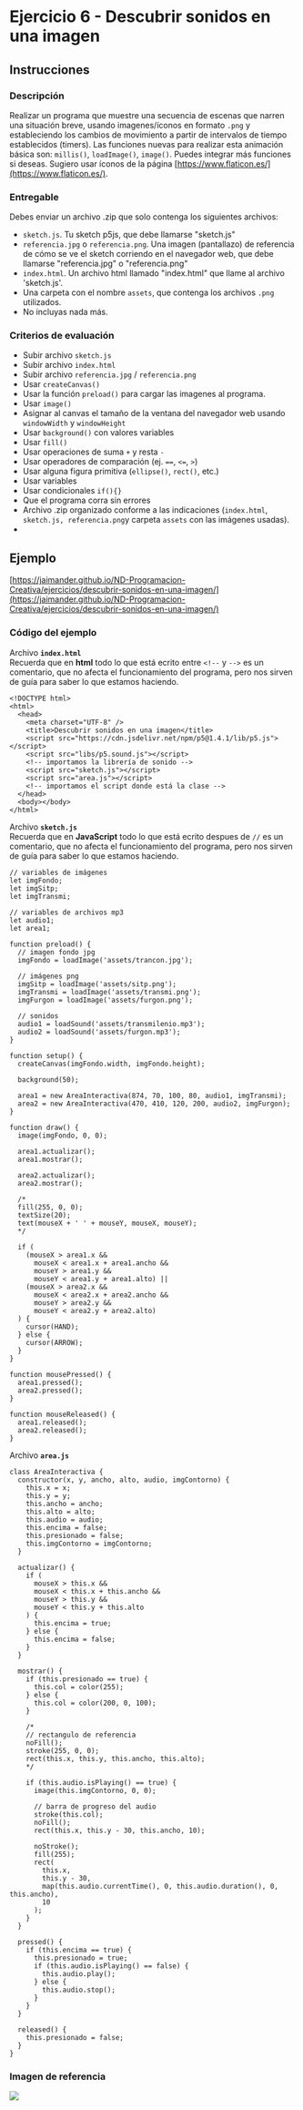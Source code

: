 # Ejercicio 6 - Descubrir sonidos en una imagen

## Instrucciones

### Descripción
Realizar un programa que muestre una secuencia de escenas que narren una situación breve, usando imagenes/íconos en formato `.png` y estableciendo los cambios de movimiento a partir de intervalos de tiempo establecidos (timers). Las funciones nuevas para realizar esta animación básica son: `millis()`, `loadImage()`, `image()`. Puedes integrar más funciones si deseas. Sugiero usar íconos de la página [https://www.flaticon.es/](https://www.flaticon.es/).

### Entregable
Debes enviar un archivo .zip que solo contenga los siguientes archivos:
- `sketch.js`. Tu sketch p5js, que debe llamarse "sketch.js" 
- `referencia.jpg` o `referencia.png`. Una imagen (pantallazo) de referencia de cómo se ve el sketch corriendo en el navegador web, que debe llamarse "referencia.jpg" o "referencia.png"
- `index.html`. Un archivo html llamado "index.html" que llame al archivo 'sketch.js'. 
- Una carpeta con el nombre `assets`, que contenga los archivos `.png` utilizados.
- No incluyas nada más.

### Criterios de evaluación
- Subir archivo `sketch.js`
- Subir archivo `index.html`
- Subir archivo `referencia.jpg` / `referencia.png`
- Usar `createCanvas()`
- Usar la función `preload()` para cargar las imagenes al programa.
- Usar `image()`
- Asignar al canvas el tamaño de la ventana del navegador web usando `windowWidth` y `windowHeight`
- Usar `background()` con valores variables
- Usar `fill()`
- Usar operaciones de suma `+` y resta `-`
- Usar operadores de comparación (ej. `==`, `<=`, `>`)
- Usar alguna figura primitiva (`ellipse()`, `rect()`, etc.)
- Usar variables
- Usar condicionales `if(){}`
- Que el programa corra sin errores
- Archivo .zip organizado conforme a las indicaciones (`index.html`, `sketch.js, referencia.png`y carpeta `assets` con las imágenes usadas).
- 
## Ejemplo
[https://jaimander.github.io/ND-Programacion-Creativa/ejercicios/descubrir-sonidos-en-una-imagen/](https://jaimander.github.io/ND-Programacion-Creativa/ejercicios/descubrir-sonidos-en-una-imagen/)

### Código del ejemplo
Archivo **`index.html`** </br>
Recuerda que en **html** todo lo que está ecrito entre `<!--` y `-->` es un comentario, que no afecta el funcionamiento del programa, pero nos sirven de guía para saber lo que estamos haciendo. 
```
<!DOCTYPE html>
<html>
  <head>
    <meta charset="UTF-8" />
    <title>Descubrir sonidos en una imagen</title>
    <script src="https://cdn.jsdelivr.net/npm/p5@1.4.1/lib/p5.js"></script>
    <script src="libs/p5.sound.js"></script>
    <!-- importamos la librería de sonido -->
    <script src="sketch.js"></script>
    <script src="area.js"></script>
    <!-- importamos el script donde está la clase -->
  </head>
  <body></body>
</html>
```

Archivo **`sketch.js`** </br>
Recuerda que en **JavaScript** todo lo que está ecrito despues de `//` es un comentario, que no afecta el funcionamiento del programa, pero nos sirven de guía para saber lo que estamos haciendo. 
```
// variables de imágenes
let imgFondo;
let imgSitp;
let imgTransmi;

// variables de archivos mp3
let audio1;
let area1;

function preload() {
  // imagen fondo jpg
  imgFondo = loadImage('assets/trancon.jpg');

  // imágenes png
  imgSitp = loadImage('assets/sitp.png');
  imgTransmi = loadImage('assets/transmi.png');
  imgFurgon = loadImage('assets/furgon.png');

  // sonidos
  audio1 = loadSound('assets/transmilenio.mp3');
  audio2 = loadSound('assets/furgon.mp3');
}

function setup() {
  createCanvas(imgFondo.width, imgFondo.height);

  background(50);

  area1 = new AreaInteractiva(874, 70, 100, 80, audio1, imgTransmi);
  area2 = new AreaInteractiva(470, 410, 120, 200, audio2, imgFurgon);
}

function draw() {
  image(imgFondo, 0, 0);

  area1.actualizar();
  area1.mostrar();

  area2.actualizar();
  area2.mostrar();

  /*
  fill(255, 0, 0);
  textSize(20);
  text(mouseX + ' ' + mouseY, mouseX, mouseY);
  */

  if (
    (mouseX > area1.x &&
      mouseX < area1.x + area1.ancho &&
      mouseY > area1.y &&
      mouseY < area1.y + area1.alto) ||
    (mouseX > area2.x &&
      mouseX < area2.x + area2.ancho &&
      mouseY > area2.y &&
      mouseY < area2.y + area2.alto)
  ) {
    cursor(HAND);
  } else {
    cursor(ARROW);
  }
}

function mousePressed() {
  area1.pressed();
  area2.pressed();
}

function mouseReleased() {
  area1.released();
  area2.released();
}

```

Archivo **`area.js`** </br>
```
class AreaInteractiva {
  constructor(x, y, ancho, alto, audio, imgContorno) {
    this.x = x;
    this.y = y;
    this.ancho = ancho;
    this.alto = alto;
    this.audio = audio;
    this.encima = false;
    this.presionado = false;
    this.imgContorno = imgContorno;
  }

  actualizar() {
    if (
      mouseX > this.x &&
      mouseX < this.x + this.ancho &&
      mouseY > this.y &&
      mouseY < this.y + this.alto
    ) {
      this.encima = true;
    } else {
      this.encima = false;
    }
  }

  mostrar() {
    if (this.presionado == true) {
      this.col = color(255);
    } else {
      this.col = color(200, 0, 100);
    }

    /*
    // rectangulo de referencia
    noFill();
    stroke(255, 0, 0);
    rect(this.x, this.y, this.ancho, this.alto);
    */

    if (this.audio.isPlaying() == true) {
      image(this.imgContorno, 0, 0);

      // barra de progreso del audio
      stroke(this.col);
      noFill();
      rect(this.x, this.y - 30, this.ancho, 10);

      noStroke();
      fill(255);
      rect(
        this.x,
        this.y - 30,
        map(this.audio.currentTime(), 0, this.audio.duration(), 0, this.ancho),
        10
      );
    }
  }

  pressed() {
    if (this.encima == true) {
      this.presionado = true;
      if (this.audio.isPlaying() == false) {
        this.audio.play();
      } else {
        this.audio.stop();
      }
    }
  }

  released() {
    this.presionado = false;
  }
}
```

### Imagen de referencia
![](https://github.com/jaimander/ND-Programacion-Creativa/blob/main/ejercicios/descubrir-sonidos-en-una-imagen/referencia.png) 


